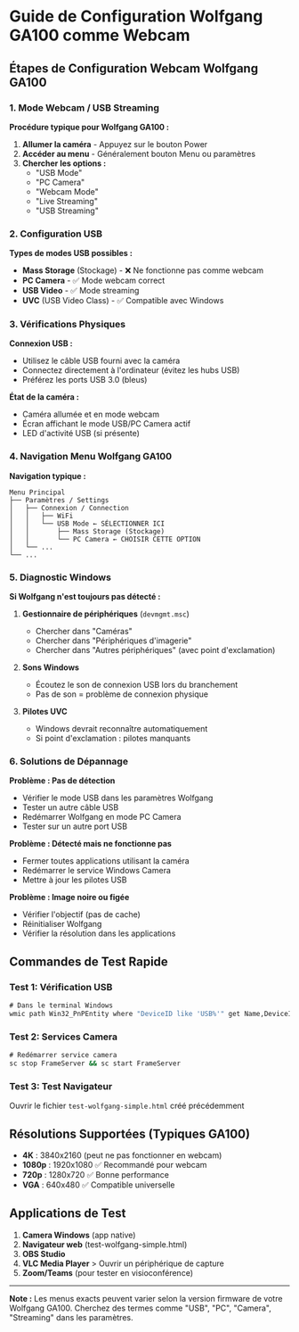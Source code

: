 # Guide de Configuration Wolfgang GA100 comme Webcam

## Étapes de Configuration Webcam Wolfgang GA100

### 1. Mode Webcam / USB Streaming

**Procédure typique pour Wolfgang GA100 :**

1. **Allumer la caméra** - Appuyez sur le bouton Power
2. **Accéder au menu** - Généralement bouton Menu ou paramètres
3. **Chercher les options :**
   - "USB Mode" 
   - "PC Camera"
   - "Webcam Mode"
   - "Live Streaming"
   - "USB Streaming"

### 2. Configuration USB

**Types de modes USB possibles :**
- **Mass Storage** (Stockage) - ❌ Ne fonctionne pas comme webcam
- **PC Camera** - ✅ Mode webcam correct
- **USB Video** - ✅ Mode streaming
- **UVC** (USB Video Class) - ✅ Compatible avec Windows

### 3. Vérifications Physiques

**Connexion USB :**
- Utilisez le câble USB fourni avec la caméra
- Connectez directement à l'ordinateur (évitez les hubs USB)
- Préférez les ports USB 3.0 (bleus)

**État de la caméra :**
- Caméra allumée et en mode webcam
- Écran affichant le mode USB/PC Camera actif
- LED d'activité USB (si présente)

### 4. Navigation Menu Wolfgang GA100

**Navigation typique :**
```
Menu Principal
├── Paramètres / Settings
│   ├── Connexion / Connection
│   │   ├── WiFi
│   │   └── USB Mode ← SÉLECTIONNER ICI
│   │       ├── Mass Storage (Stockage)
│   │       └── PC Camera ← CHOISIR CETTE OPTION
│   └── ...
└── ...
```

### 5. Diagnostic Windows

**Si Wolfgang n'est toujours pas détecté :**

1. **Gestionnaire de périphériques** (`devmgmt.msc`)
   - Chercher dans "Caméras"
   - Chercher dans "Périphériques d'imagerie" 
   - Chercher dans "Autres périphériques" (avec point d'exclamation)

2. **Sons Windows**
   - Écoutez le son de connexion USB lors du branchement
   - Pas de son = problème de connexion physique

3. **Pilotes UVC**
   - Windows devrait reconnaître automatiquement
   - Si point d'exclamation : pilotes manquants

### 6. Solutions de Dépannage

**Problème : Pas de détection**
- Vérifier le mode USB dans les paramètres Wolfgang
- Tester un autre câble USB
- Redémarrer Wolfgang en mode PC Camera
- Tester sur un autre port USB

**Problème : Détecté mais ne fonctionne pas**
- Fermer toutes applications utilisant la caméra
- Redémarrer le service Windows Camera
- Mettre à jour les pilotes USB

**Problème : Image noire ou figée**
- Vérifier l'objectif (pas de cache)
- Réinitialiser Wolfgang
- Vérifier la résolution dans les applications

## Commandes de Test Rapide

### Test 1: Vérification USB
```cmd
# Dans le terminal Windows
wmic path Win32_PnPEntity where "DeviceID like 'USB%'" get Name,DeviceID
```

### Test 2: Services Camera
```cmd
# Redémarrer service camera
sc stop FrameServer && sc start FrameServer
```

### Test 3: Test Navigateur
Ouvrir le fichier `test-wolfgang-simple.html` créé précédemment

## Résolutions Supportées (Typiques GA100)

- **4K** : 3840x2160 (peut ne pas fonctionner en webcam)
- **1080p** : 1920x1080 ✅ Recommandé pour webcam
- **720p** : 1280x720 ✅ Bonne performance
- **VGA** : 640x480 ✅ Compatible universelle

## Applications de Test

1. **Camera Windows** (app native)
2. **Navigateur web** (test-wolfgang-simple.html)
3. **OBS Studio**
4. **VLC Media Player** > Ouvrir un périphérique de capture
5. **Zoom/Teams** (pour tester en visioconférence)

---

**Note :** Les menus exacts peuvent varier selon la version firmware de votre Wolfgang GA100. Cherchez des termes comme "USB", "PC", "Camera", "Streaming" dans les paramètres.